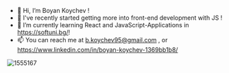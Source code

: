 - 👋 Hi, I’m Boyan Koychev !
- 👀 I've recently started getting more into front-end development with JS !
- 🌱 I’m currently learning React and JavaScript-Applications in https://softuni.bg/!
- 📫 You can reach me at b.koychev95@gmail.com , or https://www.linkedin.com/in/boyan-koychev-1369bb1b8/


<!---
BoyanK95/BoyanK95 is a ✨ special ✨ repository because its `README.md` (this file) appears on your GitHub profile.
You can click the Preview link to take a look at your changes.
--->
![1555167](https://user-images.githubusercontent.com/92653208/192174634-47440c6a-0a9b-4f80-a992-01380bc506e7.jpg)
